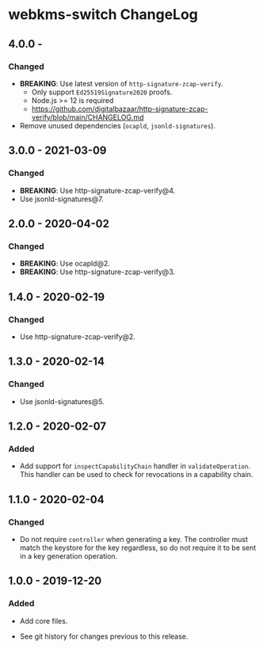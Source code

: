 # webkms-switch ChangeLog

## 4.0.0 -

### Changed
- **BREAKING**: Use latest version of `http-signature-zcap-verify`.
  - Only support `Ed25519Signature2020` proofs.
  - Node.js >= 12 is required
  - https://github.com/digitalbazaar/http-signature-zcap-verify/blob/main/CHANGELOG.md
- Remove unused dependencies (`ocapld`, `jsonld-signatures`).

## 3.0.0 - 2021-03-09

### Changed
- **BREAKING**: Use http-signature-zcap-verify@4.
- Use jsonld-signatures@7.

## 2.0.0 - 2020-04-02

### Changed
- **BREAKING**: Use ocapld@2.
- **BREAKING**: Use http-signature-zcap-verify@3.

## 1.4.0 - 2020-02-19

### Changed
- Use http-signature-zcap-verify@2.

## 1.3.0 - 2020-02-14

### Changed
- Use jsonld-signatures@5.

## 1.2.0 - 2020-02-07

### Added
- Add support for `inspectCapabilityChain` handler in `validateOperation`. This
  handler can be used to check for revocations in a capability chain.

## 1.1.0 - 2020-02-04

### Changed
- Do not require `controller` when generating a key. The controller
  must match the keystore for the key regardless, so do not require
  it to be sent in a key generation operation.

## 1.0.0 - 2019-12-20

### Added
- Add core files.

- See git history for changes previous to this release.
